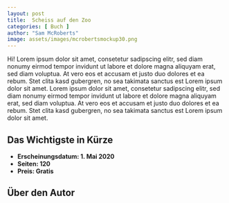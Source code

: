 ```yaml
---
layout: post
title:  Scheiss auf den Zoo
categories: [ Buch ]
author: "Sam McRoberts"
image: assets/images/mcrobertsmockup30.png
---
```





Hi! Lorem ipsum dolor sit amet, consetetur sadipscing elitr, sed diam nonumy eirmod tempor invidunt ut labore et dolore magna aliquyam erat, sed diam voluptua. At vero eos et accusam et justo duo dolores et ea rebum. Stet clita kasd gubergren, no sea takimata sanctus est Lorem ipsum dolor sit amet. Lorem ipsum dolor sit amet, consetetur sadipscing elitr, sed diam nonumy eirmod tempor invidunt ut labore et dolore magna aliquyam erat, sed diam voluptua. At vero eos et accusam et justo duo dolores et ea rebum. Stet clita kasd gubergren, no sea takimata sanctus est Lorem ipsum dolor sit amet.

## Das Wichtigste in Kürze

- **Erscheinungsdatum: 1. Mai 2020**
- **Seiten: 120**
- **Preis: Gratis**

## Über den Autor
